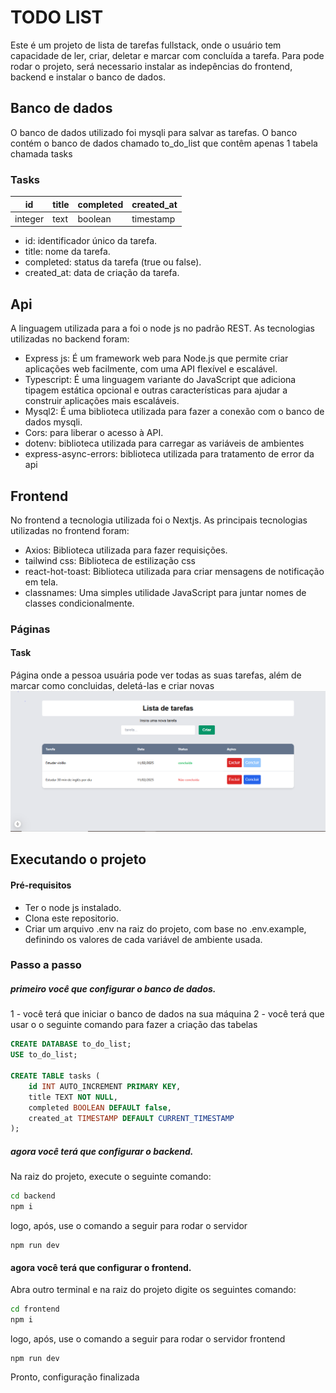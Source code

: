 # TODO LIST
Este é um projeto de lista de tarefas fullstack, onde o usuário tem capacidade de ler, criar, deletar e marcar com concluída a tarefa.
Para pode rodar o projeto, será necessario instalar as indepências do frontend, backend e instalar o banco de dados.
## Banco de dados
O banco de dados utilizado foi mysqli para salvar as tarefas.
O banco contém o banco de dados chamado to_do_list que contêm apenas 1 tabela chamada tasks
### Tasks
| id  | title | completed | created_at |
| -------- | ----- | -------- | ----- |
| integer  | text  | boolean | timestamp | 

- id: identificador único da tarefa.
- title: nome da tarefa.
- completed: status da tarefa (true ou false).
- created_at: data de criação da tarefa.

## Api
A linguagem utilizada para a foi o node js no padrão REST.
As tecnologias utilizadas no backend foram: 
- Express js: É um framework web para Node.js que permite criar aplicações web facilmente, com uma API flexível e escalável.
- Typescript: É uma linguagem variante do JavaScript que adiciona tipagem estática opcional e outras características para ajudar a construir aplicações mais escaláveis.
- Mysql2: É uma biblioteca utilizada para fazer a conexão com o banco de dados mysqli.
- Cors: para liberar o acesso à API.
- dotenv: biblioteca utilizada para carregar as variáveis de ambientes
- express-async-errors: biblioteca utilizada para tratamento de error da api
## Frontend
No frontend a tecnologia utilizada foi o Nextjs.
As principais tecnologias utilizadas no frontend foram: 
- Axios: Biblioteca utilizada para fazer requisições.
- tailwind css: Biblioteca de estilização css
- react-hot-toast: Biblioteca utilizada para criar mensagens de notificação em tela.
- classnames: Uma simples utilidade JavaScript para juntar nomes de classes condicionalmente.

### Páginas
#### Task
Página onde a pessoa usuária pode ver todas as suas tarefas, além de marcar como concluidas, deletá-las e criar novas
![alt text](image.png)

## Executando o projeto
#### Pré-requisitos
- Ter o node js instalado.
- Clona este repositorio. 
- Criar um arquivo .env na raiz do projeto, com base no .env.example, definindo os valores de cada variável de ambiente usada.
### Passo a passo
##### primeiro você que configurar o banco de dados.
1 - você terá que iniciar o banco de dados na sua máquina
2 - você terá que usar o o seguinte comando para fazer a criação das tabelas
```sql
CREATE DATABASE to_do_list;
USE to_do_list;

CREATE TABLE tasks (
    id INT AUTO_INCREMENT PRIMARY KEY,
    title TEXT NOT NULL, 
    completed BOOLEAN DEFAULT false,
    created_at TIMESTAMP DEFAULT CURRENT_TIMESTAMP
);
```
##### agora você terá que configurar o backend.
Na raiz do projeto, execute o seguinte comando: 
```cmd
cd backend
npm i
```
logo, após, use o comando a seguir para rodar o servidor
```
npm run dev
```
#### agora você terá que configurar o frontend.
Abra outro terminal e na raiz do projeto digite os seguintes comando: 
```cmd
cd frontend
npm i
```
logo, após, use o comando a seguir para rodar o servidor frontend
```
npm run dev
```
Pronto, configuração finalizada